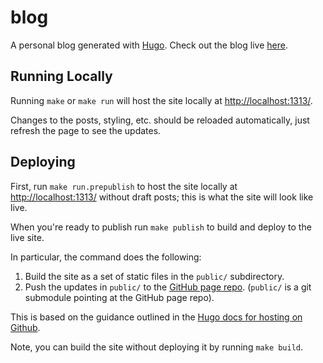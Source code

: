 # blog

A personal blog generated with [Hugo][hugo-main]. Check out the blog live [here][blog].

[hugo-main]: https://gohugo.io/
[blog]: https://keeler.github.io/posts

## Running Locally

Running `make` or `make run` will host the site locally at [http://localhost:1313/](http://localhost:1313/).

Changes to the posts, styling, etc. should be reloaded automatically, just refresh the page to see the updates.

## Deploying

First, run `make run.prepublish` to host the site locally at [http://localhost:1313/](http://localhost:1313/) without draft posts; this is what the site will look like live.

When you're ready to publish run `make publish` to build and deploy to the live site.

In particular, the command does the following:

1. Build the site as a set of static files in the `public/` subdirectory.
2. Push the updates in `public/` to the [GitHub page repo][github-page-repo]. (`public/` is a git submodule pointing at the GitHub page repo).

This is based on the guidance outlined in the [Hugo docs for hosting on Github][hugo-github-pages].

Note, you can build the site without deploying it by running `make build`.

[hugo-github-pages]: https://gohugo.io/hosting-and-deployment/hosting-on-github/#github-user-or-organization-pages
[github-page-repo]: https://github.com/keeler/keeler.github.io
